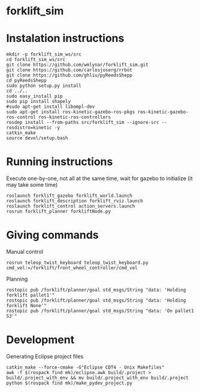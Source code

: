 # forklift_sim

# Instalation instructions

```
mkdir -p forklift_sim_ws/src
cd forklift_sim_ws/src
git clone https://github.com/wmlynar/forklift_sim.git
git clone https://github.com/carlosjoserg/rrbot
git clone https://github.com/ghliu/pyReedsShepp
cd pyReedsShepp
sudo python setup.py install
cd ../..
sudo easy_install pip
sudo pip install shapely
#sudo apt-get install libompl-dev
sudo apt-get install ros-kinetic-gazebo-ros-pkgs ros-kinetic-gazebo-ros-control ros-kinetic-ros-controllers
rosdep install --from-paths src/forklift_sim --ignore-src --rosdistro=kinetic -y
catkin_make
source devel/setup.bash
```

# Running instructions

Execute one-by-one, not all at the same time, wait for gazebo to initialize (it may take some time)

```
roslaunch forklift_gazebo forklift_world.launch
roslaunch forklift_description forklift_rviz.launch
roslaunch forklift_control action_servers.launch
rosrun forklift_planner forkliftNode.py
```

# Giving commands

Manual control

```
rosrun teleop_twist_keyboard teleop_twist_keyboard.py cmd_vel:=/forklift/front_wheel_controller/cmd_vel
```

Planning

```
rostopic pub /forklift/planner/goal std_msgs/String "data: 'Holding forklift pallet1'"
rostopic pub /forklift/planner/goal std_msgs/String "data: 'Holding forklift None'"
rostopic pub /forklift/planner/goal std_msgs/String "data: 'On pallet1 S3'"
```

# Development

Generating Eclipse project files

```
catkin_make --force-cmake -G"Eclipse CDT4 - Unix Makefiles"
awk -f $(rospack find mk)/eclipse.awk build/.project > build/.project_with_env && mv build/.project_with_env build/.project
python $(rospack find mk)/make_pydev_project.py
```
